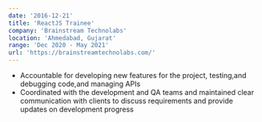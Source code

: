 ```yaml
---
date: '2016-12-21'
title: 'ReactJS Trainee'
company: 'Brainstream Technolabs'
location: 'Ahmedabad, Gujarat'
range: 'Dec 2020 - May 2021'
url: 'https://brainstreamtechnolabs.com/'
---
```


- Accountable for developing new features for the project, testing,and debugging code,and managing APIs
- Coordinated with the development and QA teams and maintained clear communication with clients to discuss requirements and provide updates
 on development progress